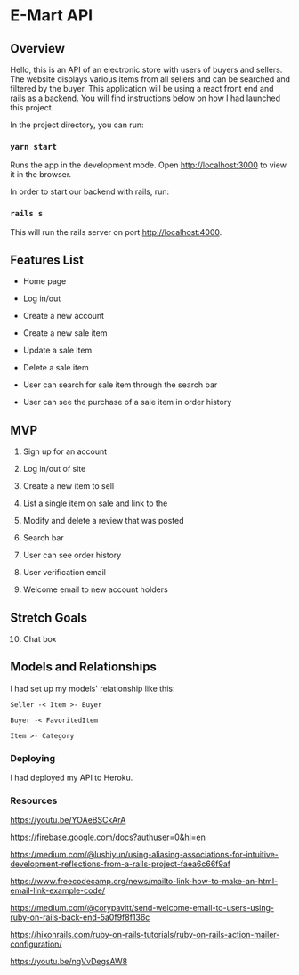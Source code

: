 # E-Mart API

## Overview

Hello, this is an API of an electronic store with users of buyers and sellers. The website displays various items from all sellers and can be searched and filtered by the buyer. This application will be using a react front end and rails as a backend. You will find instructions below on how I had launched this project.

In the project directory, you can run:

### `yarn start`

Runs the app in the development mode.
Open [http://localhost:3000](http://localhost:3000) to view it in the browser.

In order to start our backend with rails, run:

### `rails s`

This will run the rails server on port [http://localhost:4000](http://localhost:4000).

## Features List

- Home page

- Log in/out

- Create a new account

- Create a new sale item

- Update a sale item

- Delete a sale item

- User can search for sale item through the search bar

- User can see the purchase of a sale item in order history


## MVP

1. Sign up for an account

2. Log in/out of site

3. Create a new item to sell

4. List a single item on sale and link to the 

5. Modify and delete a review that was posted

6. Search bar 

7. User can see order history

8. User verification email

9. Welcome email to new account holders

## Stretch Goals

10. Chat box


## Models and Relationships

I had set up my models' relationship like this: 

``` Seller -< Item >- Buyer ```

``` Buyer -< FavoritedItem ```

``` Item >- Category ```


### Deploying

I had deployed my API to Heroku. 

### Resources

https://youtu.be/YOAeBSCkArA

https://firebase.google.com/docs?authuser=0&hl=en

https://medium.com/@lushiyun/using-aliasing-associations-for-intuitive-development-reflections-from-a-rails-project-faea6c66f9af

https://www.freecodecamp.org/news/mailto-link-how-to-make-an-html-email-link-example-code/

https://medium.com/@corypavitt/send-welcome-email-to-users-using-ruby-on-rails-back-end-5a0f9f8f136c

https://hixonrails.com/ruby-on-rails-tutorials/ruby-on-rails-action-mailer-configuration/

https://youtu.be/ngVvDegsAW8
